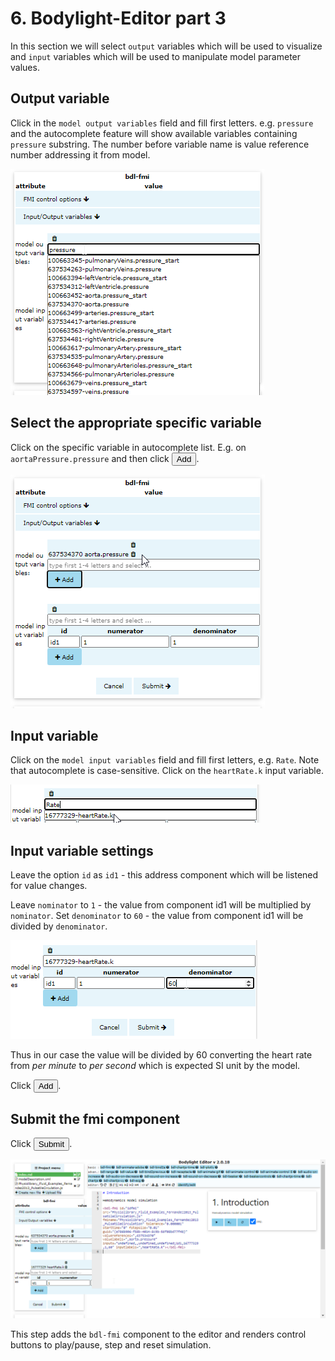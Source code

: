 # 6. Bodylight-Editor part 3

In this section we will select `output` variables which will be used to visualize and `input` variables which will be used to manipulate model parameter values.

## Output variable

Click in the `model output variables` field and fill first letters. e.g. `pressure` and the autocomplete feature will show available variables containing `pressure` substring. The number before variable name is value reference number addressing it from model.

![EditorFmuOutput1](../img/EditorFmuOutput1.png)

## Select the appropriate specific variable

Click on the specific variable in autocomplete list. E.g. on `aortaPressure.pressure` and then click <button><i class="fa fa-plus"></i> Add</button>.

![EditorFmuOutput2](../img/EditorFmuOutput2.png)

## Input variable

Click on the `model input variables` field and fill first letters, e.g. `Rate`. Note that autocomplete is case-sensitive. Click on the `heartRate.k` input variable.

![EditorFmuInput1](../img/EditorFmuInput1.png)


## Input variable settings

Leave the option `id` as `id1` - this address component which will be listened for value changes.

Leave `nominator` to `1` - the value from component id1 will be multiplied by `nominator`.
Set `denominator` to `60` - the value from component id1 will be divided by `denominator`.

![EditorFmuInput2](../img/EditorFmuInput2.png)

Thus in our case the value will be divided by 60 converting the heart rate from _per minute_ to _per second_ which is expected SI unit by the model.

Click <button><i class='fa fa-plus'></i> Add</button>.

## Submit the fmi component

Click <button>Submit</button>. 

![EditorFmuComponent](../img/EditorFmuComponent.png)

This step adds the `bdl-fmi` component to the editor and renders control buttons to play/pause, step and reset simulation.

